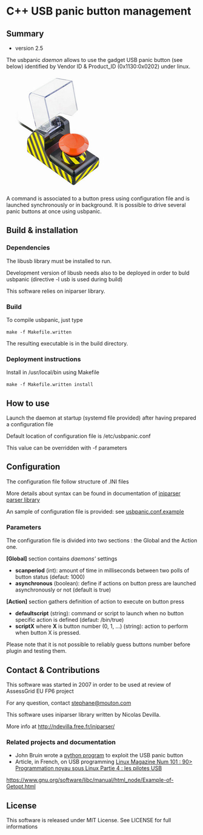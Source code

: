 # C++ USB panic button management #

## Summary ##
* version 2.5

The usbpanic _daemon_ allows to use the gadget USB panic button (see below) identified by Vendor ID & Product_ID (0x1130:0x0202) under linux.

![USB panic button](./usbpanicbutton.jpg)

A command is associated to a button press using configuration file and is launched synchronously or in background.
It is possible to drive several panic buttons at once using usbpanic.

## Build & installation ##
### Dependencies ###
The libusb library must be installed to run.

Development version of libusb needs also to be deployed in order to buld usbpanic (directive -l usb is used during build)

This software relies on iniparser library.

### Build ###
To compile usbpanic, just type

`make -f Makefile.written`

The resulting executable is in the build directory.

### Deployment instructions ###
Install in /usr/local/bin using Makefile

`make -f Makefile.written install`

## How to use ##

Launch the daemon at startup (systemd file provided) after having prepared a configuration file

Default location of configuration file is /etc/usbpanic.conf

This value can be overridden with -f parameters

## Configuration ##

The configuration file follow structure of .INI files
 
More details about syntax can be found in documentation of [iniparser parser library](./iniparser/html/index.html)

An sample of configuration file is provided: see [usbpanic.conf.example](./usbpanic.conf.example)

### Parameters ###

The configuration file is divided into two sections : the Global and the Action one.

**[Global]** section contains _daemons'_ settings

* **scanperiod** (int): amount of time in milliseconds between two polls of button status (defaut: 1000)
* **asynchronous** (boolean): define if actions on button press are launched asynchronously or not (default is true)

**[Action]** section gathers definition of action to execute on button press

* **defaultscript** (string): command or script to launch when no button specific action is defined (defaut: /bin/true)
* **scriptX** where **X** is button number (0, 1, ...) (string): action to perform when button X is pressed.
 
Please note that it is not possible to reliably guess buttons number before plugin and testing them.   

## Contact & Contributions ##

This software was started in 2007 in order to be used at review of AssessGrid EU FP6 project

For any question, contact stephane@mouton.com

This software uses iniparser library written by Nicolas Devilla.

More info at http://ndevilla.free.fr/iniparser/

### Related projects and documentation ###

* John Bruin wrote a [python program](http://www.johnbruin.net/index.php/2008/11/30/new-software-for-your-usb-panic-button/) to exploit the USB panic button
* Article, in French, on USB programming [Linux Magazine Num 101 : 90> Programmation noyau sous Linux Partie 4 : les pilotes USB](http://ed-diamond.com/produit.php?ref=lmag101&id_rubrique=1&caracteristique=1-2-&caracdisp=2-3-)

https://www.gnu.org/software/libc/manual/html_node/Example-of-Getopt.html

## License ##
This software is released under MIT License. See LICENSE for full informations
